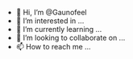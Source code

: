 - 👋 Hi, I’m @Gaunofeel
- 👀 I’m interested in ...
- 🌱 I’m currently learning ...
- 💞️ I’m looking to collaborate on ...
- 📫 How to reach me ...

<!---
Gaunofeel/Gaunofeel is a ✨ special ✨ repository because its `README.md` (this file) appears on your GitHub profile.
You can click the Preview link to take a look at your changes.
--->
